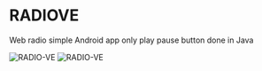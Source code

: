 # RADIOVE

Web radio simple Android app only play pause button done in Java

<img src="https://play-lh.googleusercontent.com/vv8R3XPdkH-SQZrU0Y1zK13buXdE41fwtoQ5uA4-uiH29L5W-PWuvjODDXEe7tX05A=w720-h310" alt="RADIO-VE">
<img src="https://play-lh.googleusercontent.com/8v0o6EOoqfDpH7Zq29DybCTvfVf8lBwxmBh_fmYc7oqqDk_6xS1ur9PisoejqJ710Wo=w720-h310" alt="RADIO-VE">
